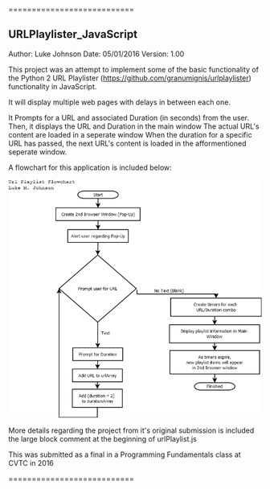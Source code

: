 

===========================

## URLPlaylister_JavaScript

Author: Luke Johnson
Date: 05/01/2016
Version: 1.00  

This project was an attempt to implement some of the basic functionality of the Python 2 URL Playlister (https://github.com/granumignis/urlplaylister) functionality in JavaScript.

It will display multiple web pages with delays in between each one.

It Prompts for a URL and associated Duration (in seconds) from the user.
Then, it displays the URL and Duration in the main window
The actual URL's content are loaded in a seperate window
When the duration for a specific URL has passed, the next URL's content is loaded in the afformentioned seperate window.

A flowchart for this application is included below:

![Image of Flowchart for URLPlayilister_JavaScript](https://github.com/granumignis/URLPlaylister_JavaScript/blob/master/urlPlaylist_flowchart.png "Flowchart for URLPlaylister_JavaScript")


More details regarding the project from it's original submission is included the large block comment at the beginning of urlPlaylist.js

This was submitted as a final in a Programming Fundamentals class at CVTC in 2016


===========================
